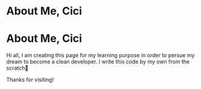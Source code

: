 # About Me, Cici

# About Me, Cici

Hi all, I am creating this page for my learning purpose in order to persue my dream to become a clean developer.
I write this code by my own from the scratch🚀


Thanks for visiting!
